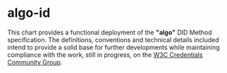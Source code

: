 # algo-id

This chart provides a functional deployment of the __"algo"__ DID Method specification.
The definitions, conventions and technical details included intend to provide a solid
base for further developments while maintaining compliance with the work, still in progress,
on the [W3C Credentials Community Group](https://w3c-ccg.github.io/did-spec/).
